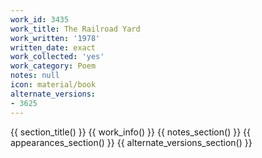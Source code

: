 ```yaml
---
work_id: 3435
work_title: The Railroad Yard
work_written: '1978'
written_date: exact
work_collected: 'yes'
work_category: Poem
notes: null
icon: material/book
alternate_versions:
- 3625
---
```


{{ section_title() }}
{{ work_info() }}
{{ notes_section() }}
{{ appearances_section() }}
{{ alternate_versions_section() }}
